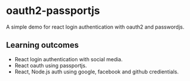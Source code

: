 # oauth2-passportjs

A simple demo for react login authentication with oauth2 and passwordjs.

## Learning outcomes

- React login authentication with social media.
- React oauth using passportjs.
- React, Node.js auth using google, facebook and github credientials.
